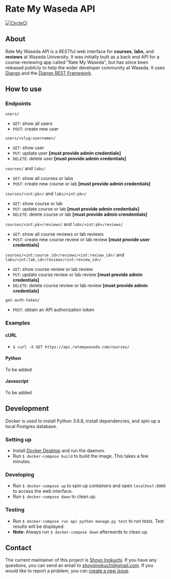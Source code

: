 # Rate My Waseda API
[![CircleCI](https://circleci.com/gh/shoyo-inokuchi/rate-my-waseda-api/tree/production.svg?style=shield&circle-token=f6ab685a6862214510891e2fe190379012666e2b)](https://circleci.com/gh/shoyo-inokuchi/rate-my-waseda-api/tree/production)

## About
Rate My Waseda API is a RESTful web interface for **courses**, **labs**, and **reviews** at Waseda University. It was initially built as a back end API for a course-reviewing app called "Rate My Waseda", but has since been released publicly to help the wider developer community at Waseda. It uses [Django](https://www.djangoproject.com) and the [Django REST Framework](https://www.django-rest-framework.org/).

## How to use
### Endpoints
`users/`
* `GET`: show all users
* `POST`: create new user

`users/<slug:username>/`
* `GET`: show user
* `PUT`: update user **[must provide admin credentials]**
* `DELETE`: delete user **[must provide admin credentials]**

`courses/` and `labs/`
* `GET`: show all courses or labs
* `POST`: create new course or lab **[must provide admin credentials]**

`courses/<int:pk>/` and `labs/<int:pk>/`
* `GET`: show course or lab
* `PUT`: update course or lab **[must provide admin credentials]**
* `DELETE`: delete course or lab **[must provide admin crendentials]**

`courses/<int:pk>/reviews/` and `labs/<int:pk>/reviews/`
* `GET`: show all course reviews or lab reviews
* `POST`: create new course review or lab review **[must provide user credentials]**

`courses/<int:course_id>/reviews/<int:review_id>/` and `labs/<int:lab_id>/reviews/<int:review_id>/`
* `GET`: show course review or lab review
* `PUT`: update course review or lab review **[must provide admin credentials]**
* `DELETE`: delete course review or lab review **[must provide admin credentials]**

`get-auth-token/`
* `POST`: obtain an API authorization token

### Examples
#### cURL
* `$ curl -X GET https://api.ratemywaseda.com/courses/`

#### Python
To be added

#### Javascript
To be added

## Development
Docker is used to install Python 3.6.8, install dependencies, and spin up a local Postgres database.
### Setting up
* Install [Docker Desktop](https://www.docker.com/products/docker-desktop) and run the daemon.
* Run `$ docker-compose build` to build the image. This takes a few minutes.

### Developing
* Run `$ docker-compose up` to spin up containers and open `localhost:8000` to access the web interface.
* Run `$ docker-compose down` to clean up.

### Testing
* Run `$ docker-compose run api python manage.py test` to run tests. Test results will be displayed.
* **Note**: Always run `$ docker-compose down` afterwards to clean up.

## Contact
The current maintainer of this project is [Shoyo Inokuchi](https://github.com/shoyo-inokuchi). If you have any questions, you can send an email to shoyoinokuchi@gmail.com. If you would like to report a problem, you can [create a new issue](https://github.com/shoyo-inokuchi/rate-my-waseda-api/issues).
